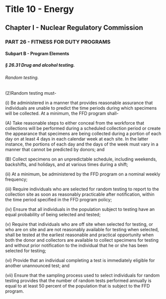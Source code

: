 
# Title 10 - Energy
## Chapter I - Nuclear Regulatory Commission
### PART 26 - FITNESS FOR DUTY PROGRAMS
#### Subpart B - Program Elements
##### § 26.31 Drug and alcohol testing.
###### Random testing.

(2)Random testing must-

(i) Be administered in a manner that provides reasonable assurance that individuals are unable to predict the time periods during which specimens will be collected. At a minimum, the FFD program shall-

(A) Take reasonable steps to either conceal from the workforce that collections will be performed during a scheduled collection period or create the appearance that specimens are being collected during a portion of each day on at least 4 days in each calendar week at each site. In the latter instance, the portions of each day and the days of the week must vary in a manner that cannot be predicted by donors; and

(B) Collect specimens on an unpredictable schedule, including weekends, backshifts, and holidays, and at various times during a shift;

(ii) At a minimum, be administered by the FFD program on a nominal weekly frequency;

(iii) Require individuals who are selected for random testing to report to the collection site as soon as reasonably practicable after notification, within the time period specified in the FFD program policy;

(iv) Ensure that all individuals in the population subject to testing have an equal probability of being selected and tested;

(v) Require that individuals who are off site when selected for testing, or who are on site and are not reasonably available for testing when selected, shall be tested at the earliest reasonable and practical opportunity when both the donor and collectors are available to collect specimens for testing and without prior notification to the individual that he or she has been selected for testing;

(vi) Provide that an individual completing a test is immediately eligible for another unannounced test; and

(vii) Ensure that the sampling process used to select individuals for random testing provides that the number of random tests performed annually is equal to at least 50 percent of the population that is subject to the FFD program.
